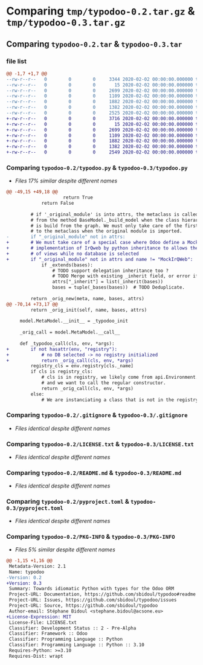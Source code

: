 # Comparing `tmp/typodoo-0.2.tar.gz` & `tmp/typodoo-0.3.tar.gz`

## Comparing `typodoo-0.2.tar` & `typodoo-0.3.tar`

### file list

```diff
@@ -1,7 +1,7 @@
--rw-r--r--   0        0        0     3344 2020-02-02 00:00:00.000000 typodoo-0.2/typodoo.py
--rw-r--r--   0        0        0       15 2020-02-02 00:00:00.000000 typodoo-0.2/typodoo_activate.pth
--rw-r--r--   0        0        0     2699 2020-02-02 00:00:00.000000 typodoo-0.2/.gitignore
--rw-r--r--   0        0        0     1109 2020-02-02 00:00:00.000000 typodoo-0.2/LICENSE.txt
--rw-r--r--   0        0        0     1882 2020-02-02 00:00:00.000000 typodoo-0.2/README.md
--rw-r--r--   0        0        0     1382 2020-02-02 00:00:00.000000 typodoo-0.2/pyproject.toml
--rw-r--r--   0        0        0     2525 2020-02-02 00:00:00.000000 typodoo-0.2/PKG-INFO
+-rw-r--r--   0        0        0     3716 2020-02-02 00:00:00.000000 typodoo-0.3/typodoo.py
+-rw-r--r--   0        0        0       15 2020-02-02 00:00:00.000000 typodoo-0.3/typodoo_activate.pth
+-rw-r--r--   0        0        0     2699 2020-02-02 00:00:00.000000 typodoo-0.3/.gitignore
+-rw-r--r--   0        0        0     1109 2020-02-02 00:00:00.000000 typodoo-0.3/LICENSE.txt
+-rw-r--r--   0        0        0     1882 2020-02-02 00:00:00.000000 typodoo-0.3/README.md
+-rw-r--r--   0        0        0     1382 2020-02-02 00:00:00.000000 typodoo-0.3/pyproject.toml
+-rw-r--r--   0        0        0     2549 2020-02-02 00:00:00.000000 typodoo-0.3/PKG-INFO
```

### Comparing `typodoo-0.2/typodoo.py` & `typodoo-0.3/typodoo.py`

 * *Files 17% similar despite different names*

```diff
@@ -49,15 +49,18 @@
                     return True
             return False
 
         # if '_original_module' is into attrs, the metaclass is called
         # from the method BaseModel._build_model when the class hierarchy
         # is build from the graph. We must only take care of the first call
         # to the metaclass when the original module is imported.
-        if "_original_module" not in attrs:
+        # We must take care of a special case where Odoo define a Mocked
+        # implementation of IrQweb by python inheritance to allows the rendition
+        # of views while no database is selected
+        if "_original_module" not in attrs and name != "MockIrQWeb":
             if _extends(bases):
                 # TODO support delegation inheritance too ?
                 # TODO Merge with existing _inherit field, or error if already set.
                 attrs["_inherit"] = list(_inherit(bases))
                 bases = tuple(_bases(bases))  # TODO Deduplicate.
 
         return _orig_new(meta, name, bases, attrs)
@@ -70,14 +73,17 @@
         return _orig_init(self, name, bases, attrs)
 
     model.MetaModel.__init__ = _typodoo_init
 
     _orig_call = model.MetaModel.__call__
 
     def _typodoo_call(cls, env, *args):
+        if not hasattr(env, "registry"):
+            # no DB selected -> no registry initialized
+            return _orig_call(cls, env, *args)
         registry_cls = env.registry[cls._name]
         if cls is registry_cls:
             # cls is in registry, we likely come from api.Environment.__get_item__
             # and we want to call the regular constructor.
             return _orig_call(cls, env, *args)
         else:
             # We are instanciating a class that is not in the registry so
```

### Comparing `typodoo-0.2/.gitignore` & `typodoo-0.3/.gitignore`

 * *Files identical despite different names*

### Comparing `typodoo-0.2/LICENSE.txt` & `typodoo-0.3/LICENSE.txt`

 * *Files identical despite different names*

### Comparing `typodoo-0.2/README.md` & `typodoo-0.3/README.md`

 * *Files identical despite different names*

### Comparing `typodoo-0.2/pyproject.toml` & `typodoo-0.3/pyproject.toml`

 * *Files identical despite different names*

### Comparing `typodoo-0.2/PKG-INFO` & `typodoo-0.3/PKG-INFO`

 * *Files 5% similar despite different names*

```diff
@@ -1,15 +1,16 @@
 Metadata-Version: 2.1
 Name: typodoo
-Version: 0.2
+Version: 0.3
 Summary: Towards idiomatic Python with types for the Odoo ORM
 Project-URL: Documentation, https://github.com/sbidoul/typodoo#readme
 Project-URL: Issues, https://github.com/sbidoul/typodoo/issues
 Project-URL: Source, https://github.com/sbidoul/typodoo
 Author-email: Stéphane Bidoul <stephane.bidoul@acsone.eu>
+License-Expression: MIT
 License-File: LICENSE.txt
 Classifier: Development Status :: 2 - Pre-Alpha
 Classifier: Framework :: Odoo
 Classifier: Programming Language :: Python
 Classifier: Programming Language :: Python :: 3.10
 Requires-Python: >=3.10
 Requires-Dist: wrapt
```

